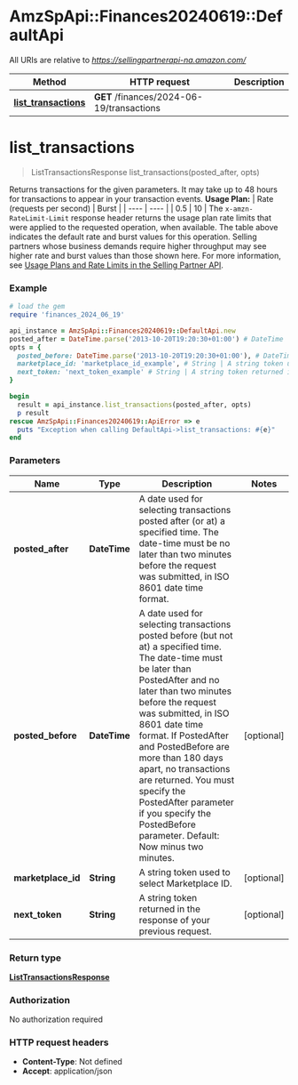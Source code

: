 # AmzSpApi::Finances20240619::DefaultApi

All URIs are relative to *https://sellingpartnerapi-na.amazon.com/*

Method | HTTP request | Description
------------- | ------------- | -------------
[**list_transactions**](DefaultApi.md#list_transactions) | **GET** /finances/2024-06-19/transactions | 

# **list_transactions**
> ListTransactionsResponse list_transactions(posted_after, opts)



Returns transactions for the given parameters. It may take up to 48 hours for transactions to appear in your transaction events.  **Usage Plan:**  | Rate (requests per second) | Burst | | ---- | ---- | | 0.5 | 10 |  The `x-amzn-RateLimit-Limit` response header returns the usage plan rate limits that were applied to the requested operation, when available. The table above indicates the default rate and burst values for this operation. Selling partners whose business demands require higher throughput may see higher rate and burst values than those shown here. For more information, see [Usage Plans and Rate Limits in the Selling Partner API](https://developer-docs.amazon.com/sp-api/docs/usage-plans-and-rate-limits-in-the-sp-api).

### Example
```ruby
# load the gem
require 'finances_2024_06_19'

api_instance = AmzSpApi::Finances20240619::DefaultApi.new
posted_after = DateTime.parse('2013-10-20T19:20:30+01:00') # DateTime | A date used for selecting transactions posted after (or at) a specified time. The date-time must be no later than two minutes before the request was submitted, in ISO 8601 date time format.
opts = { 
  posted_before: DateTime.parse('2013-10-20T19:20:30+01:00'), # DateTime | A date used for selecting transactions posted before (but not at) a specified time. The date-time must be later than PostedAfter and no later than two minutes before the request was submitted, in ISO 8601 date time format. If PostedAfter and PostedBefore are more than 180 days apart, no transactions are returned. You must specify the PostedAfter parameter if you specify the PostedBefore parameter. Default: Now minus two minutes.
  marketplace_id: 'marketplace_id_example', # String | A string token used to select Marketplace ID.
  next_token: 'next_token_example' # String | A string token returned in the response of your previous request.
}

begin
  result = api_instance.list_transactions(posted_after, opts)
  p result
rescue AmzSpApi::Finances20240619::ApiError => e
  puts "Exception when calling DefaultApi->list_transactions: #{e}"
end
```

### Parameters

Name | Type | Description  | Notes
------------- | ------------- | ------------- | -------------
 **posted_after** | **DateTime**| A date used for selecting transactions posted after (or at) a specified time. The date-time must be no later than two minutes before the request was submitted, in ISO 8601 date time format. | 
 **posted_before** | **DateTime**| A date used for selecting transactions posted before (but not at) a specified time. The date-time must be later than PostedAfter and no later than two minutes before the request was submitted, in ISO 8601 date time format. If PostedAfter and PostedBefore are more than 180 days apart, no transactions are returned. You must specify the PostedAfter parameter if you specify the PostedBefore parameter. Default: Now minus two minutes. | [optional] 
 **marketplace_id** | **String**| A string token used to select Marketplace ID. | [optional] 
 **next_token** | **String**| A string token returned in the response of your previous request. | [optional] 

### Return type

[**ListTransactionsResponse**](ListTransactionsResponse.md)

### Authorization

No authorization required

### HTTP request headers

 - **Content-Type**: Not defined
 - **Accept**: application/json



